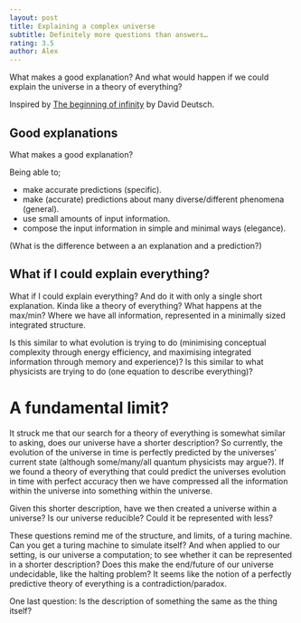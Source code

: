 ```yaml
---
layout: post
title: Explaining a complex universe
subtitle: Definitely more questions than answers… 
rating: 3.5
author: Alex
---
```


What makes a good explanation? And what would happen if we could explain the universe in a theory of everything?

Inspired by [The beginning of infinity](https://www.goodreads.com/book/show/10483171-the-beginning-of-infinity?from_search=true&search_version=service) by David Deutsch.

## Good explanations

What makes a good explanation? 

Being able to;

* make accurate predictions (specific).
* make (accurate) predictions about many diverse/different phenomena (general). 
* use small amounts of input information.
* compose the input information in simple and minimal ways (elegance).

(<my>What is the difference between a an explanation and a prediction?</my>)

## What if I could explain everything? 

What if I could explain everything? And do it with only a single short explanation. Kinda like a theory of everything? What happens at the max/min? Where we have all information, represented in a minimally sized integrated structure.

Is this similar to what evolution is trying to do (minimising conceptual complexity through energy efficiency, and maximising integrated information through memory and experience)? Is this similar to what physicists are trying to do (one equation to describe everything)?

# A fundamental limit?

It struck me that our search for a theory of everything is somewhat similar to asking, does our universe have a shorter description? So currently, the evolution of the universe in time is perfectly predicted by the universes’ current state (although some/many/all quantum physicists may argue?). If we found a theory of everything that could predict the universes evolution in time with perfect accuracy then we have compressed all the information within the universe into something within the universe. 

Given this shorter description, have we then created a universe within a universe? Is our universe reducible? Could it be represented with less?

These questions remind me of the structure, and limits, of a turing machine. Can you get a turing machine to simulate itself? And when applied to our setting, is our universe a computation; to see whether it can be represented in a shorter description? Does this make the end/future of our universe undecidable, like the halting problem? It seems like the notion of a perfectly predictive theory of everything is a contradiction/paradox.

One last question: Is the description of something the same as the thing itself?